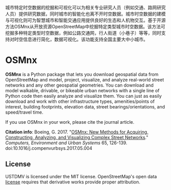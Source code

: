 城市特定时空数据的挖掘和可视化可以为相关专业研究人员（例如交通、路网研究人员）提供研究数据，同时城市的智能化也离不开时空数据。城市时空数据的建模与可视化则可为智慧城市和智能交通应用提供良好的生态和人机物交互。基于开源方法OSMnx从开放资源OpenStreetMap中挖掘特定类型城市时空数据。该方法可挖掘多种特定类型时空数据，例如公路交通网，行人街道（小巷子）等等，同时支持对时空信息进行简化，数据可视化。该功能支持全国主要大中小城市。

# OSMnx

**OSMnx** is a Python package that lets you download geospatial data from OpenStreetMap and model, project, visualize, and analyze real-world street networks and any other geospatial geometries. You can download and model walkable, drivable, or bikeable urban networks with a single line of Python code then easily analyze and visualize them. You can just as easily download and work with other infrastructure types, amenities/points of interest, building footprints, elevation data, street bearings/orientations, and speed/travel time.

If you use OSMnx in your work, please cite the journal article.

**Citation info**: Boeing, G. 2017. "[OSMnx: New Methods for Acquiring, Constructing, Analyzing, and Visualizing Complex Street Networks](https://geoffboeing.com/publications/osmnx-complex-street-networks/)." *Computers, Environment and Urban Systems* 65, 126-139. doi:10.1016/j.compenvurbsys.2017.05.004


## License

USTDMV is licensed under the MIT license. OpenStreetMap's open data [license](https://www.openstreetmap.org/copyright/) requires that derivative works provide proper attribution.
